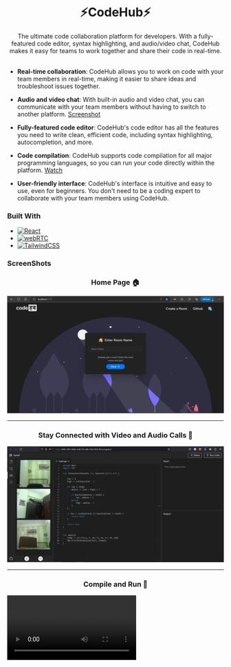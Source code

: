 <div id="top"></div>


<!-- PROJECT LOGO -->
<br />
<div align="center">

  <h1>⚡CodeHub⚡</h1>

  <p align="center">
The ultimate code collaboration platform for developers. With a fully-featured code editor, syntax highlighting, and audio/video chat, CodeHub makes it easy for teams to work together and share their code in real-time.
    <br />
    <br />
  </p>
</div>


* **Real-time collaboration**: CodeHub allows you to work on code with your team members in real-time, making it easier to share ideas and troubleshoot issues together.
* **Audio and video chat**: With built-in audio and video chat, you can communicate with your team members without having to switch to another platform. <a href="#call">Screenshot</a>
* **Fully-featured code editor**: CodeHub's code editor has all the features you need to write clean, efficient code, including syntax highlighting, autocompletion, and more.

* **Code compilation**: CodeHub supports code compilation for all major programming languages, so you can run your code directly within the platform. <a href="#compilation">Watch</a>

* **User-friendly interface**: CodeHub's interface is intuitive and easy to use, even for beginners. You don't need to be a coding expert to collaborate with your team members using CodeHub.





### Built With

* [![React][React-js]][React-url]
* [![webRTC][webRTC]][webrtc-url]
* [![TailwindCSS][TailwindCSS]][tailwind-url]

### ScreenShots
<h3 align="center">Home Page 🏠</h3>
<img src="https://raw.githubusercontent.com/Ujjwal-S/Code-Hub/main/ReadmeFiles/home-page-screenshot.png?token=GHSAT0AAAAAAB5ULIMVTJZMQLILXLZIT3CWZAYPJ4A">
<hr>

<h3 id="call" align="center">Stay Connected with Video and Audio Calls 🤝</h3>
<img src="https://raw.githubusercontent.com/Ujjwal-S/Code-Hub/main/ReadmeFiles/video-call-example-screenshot.png?token=GHSAT0AAAAAAB5ULIMVIHZ42QMMYMOGKWB2ZAYP7RQ">
<hr>

<h3 id="compilation" align="center">Compile and Run 🏃</h3>
<video src="https://user-images.githubusercontent.com/53434192/226396219-784af79a-bd32-41d2-8366-03b9056f295e.webm" />



<!-- MARKDOWN LINKS & IMAGES -->

[React-js]: https://img.shields.io/badge/React-20232A?style=for-the-badge&logo=react&logoColor=61DAFB
[React-url]: https://reactjs.org/

[webRTC]: https://img.shields.io/static/v1?style=for-the-badge&message=WebRTC&color=333333&logo=WebRTC&logoColor=FFFFFF&label=
[webrtc-url]: https://webrtc.org

[TailwindCSS]: https://img.shields.io/badge/tailwindcss-%2338B2AC.svg?style=for-the-badge&logo=tailwind-css&logoColor=white
[tailwind-url]: tailwindcss.com/
